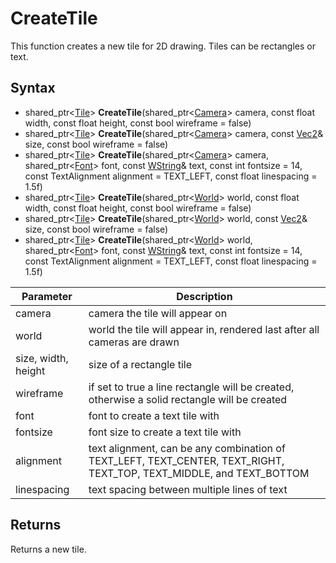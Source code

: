 # CreateTile

This function creates a new tile for 2D drawing. Tiles can be rectangles or text.

## Syntax

- shared_ptr<[Tile](Tile)\> **CreateTile**(shared_ptr<[Camera](Camera)> camera, const float width, const float height, const bool wireframe = false)
- shared_ptr<[Tile](Tile)\> **CreateTile**(shared_ptr<[Camera](Camera)> camera, const [Vec2](Vec2)& size, const bool wireframe = false)
- shared_ptr<[Tile](Tile)\> **CreateTile**(shared_ptr<[Camera](Camera)> camera, shared_ptr<[Font](Font)> font, const [WString](WString)& text, const int fontsize = 14, const TextAlignment alignment = TEXT_LEFT, const float linespacing = 1.5f)
- shared_ptr<[Tile](Tile)\> **CreateTile**(shared_ptr<[World](World)> world, const float width, const float height, const bool wireframe = false)
- shared_ptr<[Tile](Tile)\> **CreateTile**(shared_ptr<[World](World)> world, const [Vec2](Vec2)& size, const bool wireframe = false)
- shared_ptr<[Tile](Tile)\> **CreateTile**(shared_ptr<[World](World)> world, shared_ptr<[Font](Font)> font, const [WString](WString)& text, const int fontsize = 14, const TextAlignment alignment = TEXT_LEFT, const float linespacing = 1.5f)

| Parameter | Description |
|---|---|
| camera | camera the tile will appear on |
| world | world the tile will appear in, rendered last after all cameras are drawn |
| size, width, height | size of a rectangle tile |
| wireframe | if set to true a line rectangle will be created, otherwise a solid rectangle will be created |
| font | font to create a text tile with |
| fontsize | font size to create a text tile with |
| alignment | text alignment, can be any combination of TEXT_LEFT, TEXT_CENTER, TEXT_RIGHT, TEXT_TOP, TEXT_MIDDLE, and TEXT_BOTTOM |
| linespacing | text spacing between multiple lines of text |

## Returns

Returns a new tile.

